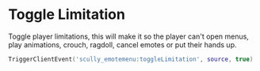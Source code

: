 # Toggle Limitation

Toggle player limitations, this will make it so the player can't open menus, play animations, crouch, ragdoll, cancel emotes or put their hands up.
```lua
TriggerClientEvent('scully_emotemenu:toggleLimitation', source, true)
```